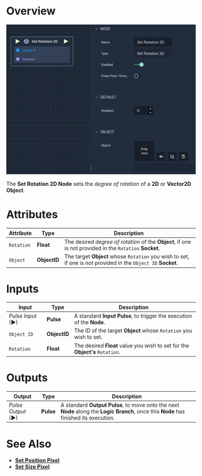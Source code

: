 # Overview

![The Set Rotation 2D Node.](../../../.gitbook/assets/setrotationpixel.png)

The **Set Rotation 2D Node** sets the *degree of rotation* of a **2D** or **Vector2D Object**.

# Attributes

|Attribute|Type|Description|
|---|---|---|
|`Rotation`|**Float**|The desired *degree of rotation* of the **Object**, if one is not provided in the `Rotation` **Socket**.|
|`Object`|**ObjectID** | The target **Object** whose `Rotation` you wish to set, if one is not provided in the `Object ID` **Socket**.|
# Inputs

|Input|Type|Description|
|---|---|---|
|*Pulse Input* (►)|**Pulse**|A standard **Input Pulse**, to trigger the execution of the **Node**.|
| `Object ID` | **ObjectID** | The ID of the target **Object** whose `Rotation` you wish to set. |
| `Rotation` | **Float** | The desired **Float** value you wish to set for the **Object's** `Rotation`.|

# Outputs

|Output|Type|Description|
|---|---|---|
|*Pulse Output* (►)|**Pulse**|A standard **Output Pulse**, to move onto the next **Node** along the **Logic Branch**, once this **Node** has finished its execution.|

# See Also

* [**Set Position Pixel**](set-position-pixel.md)
* [**Set Size Pixel**](set-size-pixel.md)
